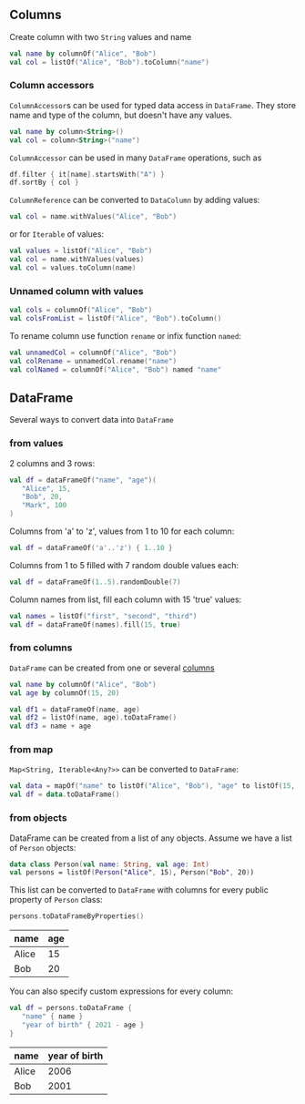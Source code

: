 [//]: # (title: Create)

## Columns
Create column with two `String` values and name 
<!---docs.Base.CreateColumns.namedColumnWitValues-->
```kotlin
val name by columnOf("Alice", "Bob")
val col = listOf("Alice", "Bob").toColumn("name")
```
<!---END-->
### Column accessors
`ColumnAccessor`s can be used for typed data access in `DataFrame`. They store name and type of the column, but doesn't have any values.
<!---docs.Base.CreateColumns.namedColumnWithoutValues-->
```kotlin
val name by column<String>()
val col = column<String>("name")
```
<!---END-->
`ColumnAccessor` can be used in many `DataFrame` operations, such as
<!---docs.Base.CreateColumns.colRefForTypedAccess-->
```kotlin
df.filter { it[name].startsWith("A") }
df.sortBy { col }
```
<!---END-->
`ColumnReference` can be converted to `DataColumn` by adding values:
```kotlin
val col = name.withValues("Alice", "Bob")
```
or for `Iterable` of values:
```kotlin
val values = listOf("Alice", "Bob")
val col = name.withValues(values)
val col = values.toColumn(name)
```
### Unnamed column with values
<!---docs.Base.CreateColumns.unnamedColumnWithValues-->
```kotlin
val cols = columnOf("Alice", "Bob")
val colsFromList = listOf("Alice", "Bob").toColumn()
```
<!---END-->
To rename column use function `rename` or infix function `named`:
<!---docs.Base.CreateColumns.namedAndRenameCol-->
```kotlin
val unnamedCol = columnOf("Alice", "Bob")
val colRename = unnamedCol.rename("name")
val colNamed = columnOf("Alice", "Bob") named "name"
```
<!---END-->

## DataFrame

Several ways to convert data into `DataFrame`
### from values
2 columns and 3 rows:
```kotlin
val df = dataFrameOf("name", "age")(
   "Alice", 15,
   "Bob", 20,
   "Mark", 100
)
```
Columns from 'a' to 'z', values from 1 to 10 for each column:
```kotlin
val df = dataFrameOf('a'..'z') { 1..10 }
```
Columns from 1 to 5 filled with 7 random double values each:
```kotlin
val df = dataFrameOf(1..5).randomDouble(7)
```
Column names from list, fill each column with 15 'true' values:
```kotlin
val names = listOf("first", "second", "third")
val df = dataFrameOf(names).fill(15, true)
```

### from columns
`DataFrame` can be created from one or several [columns](#columns)

```kotlin
val name by columnOf("Alice", "Bob")
val age by columnOf(15, 20)

val df1 = dataFrameOf(name, age)
val df2 = listOf(name, age).toDataFrame()
val df3 = name + age
```
### from map
`Map<String, Iterable<Any?>>` can be converted to `DataFrame`:
```kotlin
val data = mapOf("name" to listOf("Alice", "Bob"), "age" to listOf(15, 20))
val df = data.toDataFrame()
```
### from objects

DataFrame can be created from a list of any objects.
Assume we have a list of `Person` objects:
```kotlin
data class Person(val name: String, val age: Int)
val persons = listOf(Person("Alice", 15), Person("Bob", 20))
```
This list can be converted to `DataFrame` with columns for every public property of `Person` class:
```kotlin
persons.toDataFrameByProperties()
```

name | age
---|---
Alice | 15
Bob | 20

You can also specify custom expressions for every column:
```kotlin
val df = persons.toDataFrame {
   "name" { name }
   "year of birth" { 2021 - age }
}
```

name | year of birth
---|---
Alice | 2006
Bob | 2001
